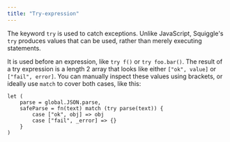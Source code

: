 ```yaml
---
title: "Try-expression"
---
```


The keyword `try` is used to catch exceptions. Unlike JavaScript, Squiggle's
`try` produces values that can be used, rather than merely executing statements.

It is used before an expression, like `try f()` or `try foo.bar()`. The result
of a try expression is a length 2 array that looks like either `["ok", value]`
or `["fail", error]`. You can manually inspect these values using brackets, or ideally use `match` to cover both cases, like this:

    let (
        parse = global.JSON.parse,
        safeParse = fn(text) match (try parse(text)) {
            case ["ok", obj] => obj
            case ["fail", _error] => {}
        }
    )
